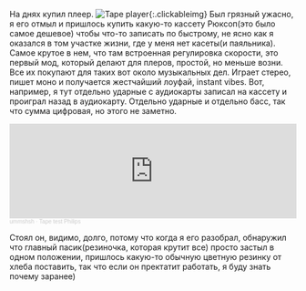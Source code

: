 ---
---
На днях купил плеер.
![Tape player]({{site.url}}/assets/images/tape_player.jpg){:.clickableimg}
Был грязный ужасно, я его отмыл и пришлось купить какую-то кассету Рюксоп(это было самое дешевое) чтобы что-то записать по быстрому, не ясно как я оказался в том участке жизни, где у меня нет касеты(и паяльника).
Самое крутое в нем, что там встроенная регулировка скорости, это первый мод, который делают для плеров, простой, но меньше возни. Все их покупают для таких вот около музыкальных дел.
Играет стерео, пишет моно и получается жестчайший лоуфай, instant vibes.
Вот, например, я тут отдельно ударные с аудиокарты записал на кассету и проиграл назад в аудиокарту. Отдельно ударные и отдельно басс, так что сумма цифровая, но этого не заметно.

<iframe width="100%" height="166" scrolling="no" frameborder="no" allow="autoplay" src="https://w.soundcloud.com/player/?url=https%3A//api.soundcloud.com/tracks/1927103702%3Fsecret_token%3Ds-SYUazqH57qx&color=%232941ff&auto_play=false&hide_related=false&show_comments=true&show_user=true&show_reposts=false&show_teaser=true"></iframe><div style="font-size: 10px; color: #cccccc;line-break: anywhere;word-break: normal;overflow: hidden;white-space: nowrap;text-overflow: ellipsis; font-family: Interstate,Lucida Grande,Lucida Sans Unicode,Lucida Sans,Garuda,Verdana,Tahoma,sans-serif;font-weight: 100;"><a href="https://soundcloud.com/ummshsh" title="ummshsh" target="_blank" style="color: #cccccc; text-decoration: none;">ummshsh</a> · <a href="https://soundcloud.com/ummshsh/tape-test-philips/s-SYUazqH57qx" title="Tape test Philips" target="_blank" style="color: #cccccc; text-decoration: none;">Tape test Philips</a></div>

Стоял он, видимо, долго, потому что когда я его разобрал, обнаружил что главный пасик(резиночка, которая крутит все) просто застыл в одном положении, пришлось какую-то обычную цветную резинку от хлеба поставить, так что если он пректатит работать, я буду знать почему заранее)